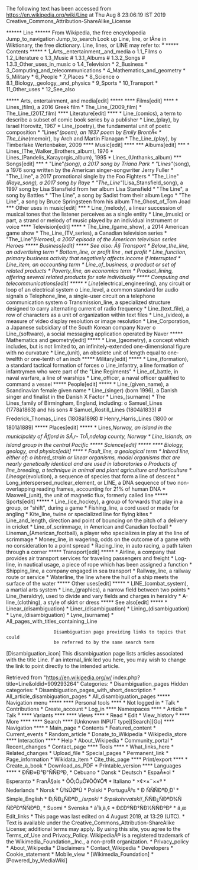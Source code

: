 The following text has been accessed from https://en.wikipedia.org/wiki/Line at Thu Aug 8 23:06:19 IST 2019
Creative_Commons_Attribution-ShareAlike_License




















****** Line ******
From Wikipedia, the free encyclopedia
Jump_to_navigation Jump_to_search
 Look up Line, line, or lÃ­ne in Wiktionary, the free dictionary.
Line, lines, or LINE may refer to:
⁰
***** Contents *****
    * 1_Arts,_entertainment,_and_media
          o 1.1_Films
          o 1.2_Literature
          o 1.3_Music
                # 1.3.1_Albums
                # 1.3.2_Songs
                # 1.3.3_Other_uses_in_music
          o 1.4_Television
    * 2_Business
    * 3_Computing_and_telecommunications
    * 4_Mathematics_and_geometry
    * 5_Military
    * 6_People
    * 7_Places
    * 8_Science
          o 8.1_Biology,_geology,_and_physics
    * 9_Sports
    * 10_Transport
    * 11_Other_uses
    * 12_See_also

***** Arts, entertainment, and media[edit] *****
**** Films[edit] ****
    * Lines_(film), a 2016 Greek film
    * The_Line_(2009_film)
    * The_Line_(2017_film)
**** Literature[edit] ****
    * Line_(comics), a term to describe a subset of comic book series by a
      publisher
    * Line_(play), by Israel Horovitz, 1967
    * Line_(poetry), the fundamental unit of poetic composition
    * "Lines"_(poem), an 1837 poem by Emily BrontÃ«
    * The_Line_(memoir), by Arch and Martin Flanagan
    * The_Line_(play), by Timberlake Wertenbaker, 2009
**** Music[edit] ****
*** Albums[edit] ***
    * Lines_(The_Walker_Brothers_album), 1976
    * Lines_(Pandelis_Karayorgis_album), 1995
    * Lines_(Unthanks_album)
*** Songs[edit] ***
    * "Line"_(song), a 2017 song by Triana Park
    * "Lines"_(song), a 1976 song written by the American singer-songwriter
      Jerry Fuller
    * "The_Line", a 2017 promotional single by the Foo Fighters
    * "The_Line"_(Raye_song), a 2017 song by Raye
    * "The_Line"_(Lisa_Stansfield_song), a 1997 song by Lisa Stansfield from
      her album Lisa Stansfield
    * "The Line", a song by Battles
    * "The Line", a song by Sadist from their album Lego
    * "The Line", a song by Bruce Springsteen from his album The_Ghost_of_Tom
      Joad
*** Other uses in music[edit] ***
    * Line_(melody), a linear succession of musical tones that the listener
      perceives as a single entity
    * Line_(music) or part, a strand or melody of music played by an individual
      instrument or voice
**** Television[edit] ****
    * The_Line_(game_show), a 2014 American game show
    * The_Line_(TV_series), a Canadian television series
    * "The_Line"_(Heroes), a 2007 episode of the American television series
      Heroes
***** Business[edit] *****
See also: Â§ Transport
    * Below_the_line, an advertising term
    * Bottom_line, or profit line , net profit
    * Line_function, primary business activity that negatively affects income
      if interrupted
    * Line_item, an accounting term
    * Line_of_business, a product or set of related products
    * Poverty_line, an economics term
    * Product_lining, offering several related products for sale individually
***** Computing and telecommunications[edit] *****
    * Line_(electrical_engineering), any circuit or loop of an electrical
      system
          o Line_level, a common standard for audio signals
          o Telephone_line, a single-user circuit on a telephone communication
            system
          o Transmission_line, a specialized structure designed to carry
            alternating current of radio frequency
    * Line_(text_file), a row of characters as a unit of organization within
      text files
    * Line_(video), a measure of video display resolution or image resolution
    * Line_Corporation, a Japanese subsidiary of the South Korean company Naver
          o Line_(software), a social messaging application operated by Naver
***** Mathematics and geometry[edit] *****
    * Line_(geometry), a concept which includes, but is not limited to, an
      infinitely-extended one-dimensional figure with no curvature
    * Line_(unit), an obsolete unit of length equal to one-twelfth or one-tenth
      of an inch
***** Military[edit] *****
    * Line_(formation), a standard tactical formation of forces
          o Line_infantry, a line formation of infantrymen who were part of the
            "Line Regiments"
    * Line_of_battle, in naval warfare, a line of warships
    * Line_officer, a naval officer qualified to command a vessel
***** People[edit] *****
    * Line_(given_name), a Scandinavian female given name
    * Line_(singer) (born 1996), a Danish singer and finalist in the Danish X
      Factor
    * Lines_(surname)
    * The Lines_family of Birmingham, England, including:
          o Samuel_Lines (1778â1863) and his sons
                # Samuel_Rostill_Lines (1804â1833)
                # Frederick_Thomas_Lines (1808â1898)
                # Henry_Harris_Lines (1800 or 1801â1889)
***** Places[edit] *****
    * Lines,_Norway, an island in the municipality of Ãfjord in SÃ¸r-
      TrÃ¸ndelag county, Norway
    * Line_Islands, an island group in the central Pacific
***** Science[edit] *****
**** Biology, geology, and physics[edit] ****
    * Fault_line, a geological term
    * Inbred line, either of:
          o Inbred_strain or linear organisms, model organisms that are nearly
            genetically identical and are used in laboratories
          o Products of line_breeding, a technique in animal and plant
            agriculture and horticulture
    * Lineage_(evolution), a sequence of species that form a line of descent
    * Long_interspersed_nuclear_element, or LINE, a DNA sequence of two non-
      overlapping reading frames, accounting for 21% of human DNA
    * Maxwell_(unit), the unit of magnetic flux, formerly called line
***** Sports[edit] *****
    * Line_(ice_hockey), a group of forwards that play in a group, or "shift",
      during a game
    * Fishing_line, a cord used or made for angling
    * Kite_line, twine or specialized line for flying kites
    * Line_and_length, direction and point of bouncing on the pitch of a
      delivery in cricket
    * Line_of_scrimmage, in American and Canadian football
    * Lineman_(American_football), a player who specializes in play at the line
      of scrimmage
    * Money_line, in wagering, odds on the outcome of a game with no
      consideration to a point spread
    * Racing_line, in auto racing, a path taken through a corner
***** Transport[edit] *****
    * Airline, a company that provides air transport services for traveling
      passengers and freight
    * Log-line, in nautical usage, a piece of rope which has been assigned a
      function
    * Shipping_line, a company engaged in sea transport
    * Railway_line, a railway route or service
    * Waterline, the line where the hull of a ship meets the surface of the
      water
***** Other uses[edit] *****
    * LINE_(combat_system), a martial arts system
    * Line_(graphics), a narrow field between two points
    * Line_(heraldry), used to divide and vary fields and charges in heraldry
    * A-line_(clothing), a style of skirt or dress
***** See also[edit] *****
    * Linear_(disambiguation)
    * Liner_(disambiguation)
    * Lining_(disambiguation)
    * Lyne_(disambiguation)
    * Lyne_(surname)
    * All_pages_with_titles_containing_Line

                      Disambiguation page providing links to topics that could
                      be referred to by the same search term
[Disambiguation_icon] This disambiguation page lists articles associated with
                      the title Line.
                      If an internal_link led you here, you may wish to change
                      the link to point directly to the intended article.

Retrieved from "https://en.wikipedia.org/w/
index.php?title=Line&oldid=909293264"
Categories:
    * Disambiguation_pages
Hidden categories:
    * Disambiguation_pages_with_short_description
    * All_article_disambiguation_pages
    * All_disambiguation_pages
***** Navigation menu *****
**** Personal tools ****
    * Not logged in
    * Talk
    * Contributions
    * Create_account
    * Log_in
**** Namespaces ****
    * Article
    * Talk
⁰
**** Variants ****
**** Views ****
    * Read
    * Edit
    * View_history
⁰
**** More ****
**** Search ****
[Unknown INPUT type][Search][Go]
**** Navigation ****
    * Main_page
    * Contents
    * Featured_content
    * Current_events
    * Random_article
    * Donate_to_Wikipedia
    * Wikipedia_store
**** Interaction ****
    * Help
    * About_Wikipedia
    * Community_portal
    * Recent_changes
    * Contact_page
**** Tools ****
    * What_links_here
    * Related_changes
    * Upload_file
    * Special_pages
    * Permanent_link
    * Page_information
    * Wikidata_item
    * Cite_this_page
**** Print/export ****
    * Create_a_book
    * Download_as_PDF
    * Printable_version
**** Languages ****
    * ÐÑÐ»Ð³Ð°ÑÑÐºÐ¸
    * Cebuano
    * Dansk
    * Deutsch
    * EspaÃ±ol
    * Esperanto
    * FranÃ§ais
    * ÕÕ¡ÕµÕ¥ÖÕ¥Õ¶
    * Italiano
    * ×¢××¨××ª
    * Nederlands
    * Norsk
    * Ù¾ÚØªÙ
    * Polski
    * PortuguÃªs
    * Ð ÑÑÑÐºÐ¸Ð¹
    * Simple_English
    * Ð¡ÑÐ¿ÑÐºÐ¸_/_srpski
    * Srpskohrvatski_/_ÑÑÐ¿ÑÐºÐ¾ÑÑÐ²Ð°ÑÑÐºÐ¸
    * Suomi
    * Svenska
    * à¹à¸à¸¢
    * Ð£ÐºÑÐ°ÑÐ½ÑÑÐºÐ°
    * ä¸­æ
Edit_links
    * This page was last edited on 4 August 2019, at 13:29 (UTC).
    * Text is available under the Creative_Commons_Attribution-ShareAlike
      License; additional terms may apply. By using this site, you agree to the
      Terms_of_Use and Privacy_Policy. WikipediaÂ® is a registered trademark of
      the Wikimedia_Foundation,_Inc., a non-profit organization.
    * Privacy_policy
    * About_Wikipedia
    * Disclaimers
    * Contact_Wikipedia
    * Developers
    * Cookie_statement
    * Mobile_view
    * [Wikimedia_Foundation]
    * [Powered_by_MediaWiki]
